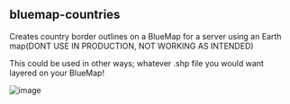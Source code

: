 ## bluemap-countries

Creates country border outlines on a BlueMap for a server using an Earth map(DONT USE IN PRODUCTION, NOT WORKING AS INTENDED)

This could be used in other ways; whatever .shp file you would want layered on your BlueMap!

![image](https://media.discordapp.net/attachments/751804128749027421/1136903836099940383/image.png?ex=65eaabb5&is=65d836b5&hm=c70a6d6721522b3c65a02eb191caf9de75599bef2dbdd9b665a4219ee15f9a32&=&format=webp&quality=lossless&width=1012&height=473)
